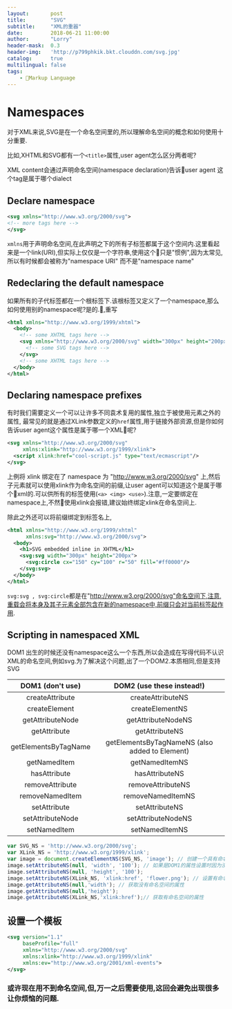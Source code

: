 ```yaml
---
layout:       post
title:        "SVG"
subtitle:     "XML的重器"
date:         2018-06-21 11:00:00
author:       "Lorry"
header-mask:  0.3
header-img:   'http://p799phkik.bkt.clouddn.com/svg.jpg'
catalog:      true
multilingual: false
tags:
    - Markup Language
---
```


# Namespaces

对于XML来说,SVG是在一个命名空间里的,所以理解命名空间的概念和如何使用十分重要.

比如,XHTML和SVG都有一个`<title>`属性,user agent怎么区分两者呢?

XML content会通过声明命名空间(namespace declaration)告诉user agent 这个tag是属于哪个dialect

## Declare namespace

```xml
<svg xmlns="http://www.w3.org/2000/svg">
<!-- more tags here -->
</svg>
```
`xmlns`用于声明命名空间,在此声明之下的所有子标签都属于这个空间内.这里看起来是一个link(URI),但实际上仅仅是一个字符串,使用这个只是"惯例",因为太常见,所以有时候都会被称为"namespace URI" 而不是"namespace name"

## Redeclaring the default namespace

如果所有的子代标签都在一个根标签下.该根标签又定义了一个namespace,那么如何使用别的namespace呢?是的.,重写

```xml
<html xmlns="http://www.w3.org/1999/xhtml">
  <body>
    <!-- some XHTML tags here -->
    <svg xmlns="http://www.w3.org/2000/svg" width="300px" height="200px">
      <!-- some SVG tags here -->
    </svg>
    <!-- some XHTML tags here -->
  </body>
</html>
```

## Declaring namespace prefixes

有时我们需要定义一个可以让许多不同袁术复用的属性,独立于被使用元素之外的属性, 最常见的就是通过XLink参数定义的`href`属性,用于链接外部资源,但是你如何告诉user agent这个属性是属于哪一个XML呢?

```xml
<svg xmlns="http://www.w3.org/2000/svg"
     xmlns:xlink="http://www.w3.org/1999/xlink">
  <script xlink:href="cool-script.js" type="text/ecmascript"/>
</svg>
```
上例将 xlink 绑定在了 namespace 为 "http://www.w3.org/2000/svg" 上,然后子元素就可以使用xlink作为命名空间的前缀,让user agent可以知道这个是属于哪个xml的.可以供所有的标签使用(`<a> <img> <use>`).注意,一定要绑定在namespace上,不然使用xlink会报错,建议始终绑定xlink在命名空间上.

除此之外还可以将前缀绑定到标签名上,
```xml
<html xmlns="http://www.w3.org/1999/xhtml" 
      xmlns:svg="http://www.w3.org/2000/svg">
  <body>
    <h1>SVG embedded inline in XHTML</h1>
    <svg:svg width="300px" height="200px">
      <svg:circle cx="150" cy="100" r="50" fill="#ff0000"/>
    </svg:svg>
  </body>
</html>
```

`svg:svg , svg:circle`都是在"http://www.w3.org/2000/svg"命名空间下,注意,重载会将本身及其子元素全部包含在新的namespace中,前缀只会对当前标签起作用.

## Scripting in namespaced XML

DOM1 出生的时候还没有namespace这么一个东西,所以会造成在写得代码不认识XML的命名空间,例如svg.为了解决这个问题,出了一个DOM2.本质相同,但是支持SVG

DOM1 (don't use) | DOM2 (use these instead!)
:----------------: | :------------------------:
createAttribute	| createAttributeNS
createElement	| createElementNS
getAttributeNode	| getAttributeNodeNS
getAttribute	| getAttributeNS
getElementsByTagName	| getElementsByTagNameNS (also added to Element)
getNamedItem	| getNamedItemNS
hasAttribute	| hasAttributeNS
removeAttribute	| removeAttributeNS
removeNamedItem	| removeNamedItemNS
setAttribute	| setAttributeNS
setAttributeNode	| setAttributeNodeNS
setNamedItem	| setNamedItemNS

```js
var SVG_NS = 'http://www.w3.org/2000/svg';
var XLink_NS = 'http://www.w3.org/1999/xlink';
var image = document.createElementNS(SVG_NS, 'image'); // 创建一个具有命名空间的标签
image.setAttributeNS(null, 'width', '100'); // 如果是DOM1的属性设置时因为没有命名空间的概念,所以设置为null
image.setAttributeNS(null, 'height', '100');
image.setAttributeNS(XLink_NS, 'xlink:href', 'flower.png'); // 设置有命名空间的属性
image.getAttributeNS(null,'width'); // 获取没有命名空间的属性
image.getAttributeNS(null,'height');
image.getAttributeNS(XLink_NS,'xlink:href');// 获取有命名空间的属性
```

## 设置一个模板

```xml
<svg version="1.1"
     baseProfile="full"
     xmlns="http://www.w3.org/2000/svg"
     xmlns:xlink="http://www.w3.org/1999/xlink"
     xmlns:ev="http://www.w3.org/2001/xml-events">
</svg>
```

### 或许现在用不到命名空间,但,万一之后需要使用,这回会避免出现很多让你烦恼的问题.





